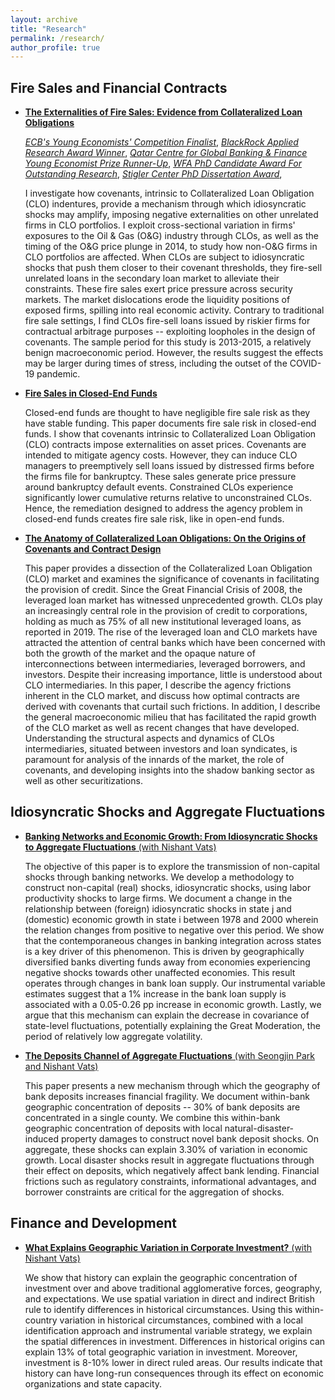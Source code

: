 ```yaml
---
layout: archive
title: "Research"
permalink: /research/
author_profile: true
---
```

## Fire Sales and Financial Contracts

 * [**The Externalities of Fire Sales: Evidence from Collateralized Loan Obligations**](https://papers.ssrn.com/sol3/papers.cfm?abstract_id=3735645)

   [*ECB's Young Economists' Competition Finalist*](https://www.blackrock.com/corporate/applied-research-award), 
[*BlackRock Applied Research Award Winner*](https://www.blackrock.com/corporate/applied-research-award), 
[*Qatar Centre for Global Banking & Finance Young Economist Prize Runner-Up*](https://www.kcl.ac.uk/news/young-economist-prize-competition),
[*WFA PhD Candidate Award For Outstanding Research*](https://westernfinance.org/wp-content/uploads/2021.links_.pdf),
[*Stigler Center PhD Dissertation Award*](https://www.chicagobooth.edu/research/stigler/research/phd-dissertation-award),

   I investigate how covenants, intrinsic to Collateralized Loan Obligation (CLO) indentures, provide a mechanism through which idiosyncratic shocks may amplify, imposing negative externalities on other unrelated firms in CLO portfolios. I exploit cross-sectional variation in firms' exposures to the Oil &amp; Gas (O&amp;G) industry through CLOs, as well as the timing of the O&amp;G price plunge in 2014, to study how non-O&amp;G firms in CLO portfolios are affected. When CLOs are subject to idiosyncratic shocks that push them closer to their covenant thresholds, they fire-sell unrelated loans in the secondary loan market to alleviate their constraints. These fire sales exert price pressure across security markets. The market dislocations erode the liquidity positions of exposed firms, spilling into real economic activity. Contrary to traditional fire sale settings, I find CLOs fire-sell loans issued by riskier firms for contractual arbitrage purposes -- exploiting loopholes in the design of covenants. The sample period for this study is 2013-2015, a relatively benign macroeconomic period. However, the results suggest the effects may be larger during times of stress, including the outset of the COVID-19 pandemic.


 * [**Fire Sales in Closed-End Funds**](https://papers.ssrn.com/sol3/papers.cfm?abstract_id=3595416)

   Closed-end funds are thought to have negligible fire sale risk as they have stable funding. This paper documents fire sale risk in closed-end funds. I show that covenants intrinsic to Collateralized Loan Obligation (CLO) contracts impose externalities on asset prices. Covenants are intended to mitigate agency costs. However, they can induce CLO managers to preemptively sell loans issued by distressed firms before the firms file for bankruptcy. These sales generate price pressure around bankruptcy default events. Constrained CLOs experience significantly lower cumulative returns relative to unconstrained CLOs. Hence, the remediation designed to address the agency problem in closed-end funds creates fire sale risk, like in open-end funds.


 * [**The Anatomy of Collateralized Loan Obligations: On the Origins of Covenants and Contract Design**](https://papers.ssrn.com/sol3/papers.cfm?abstract_id=3740092)

   This paper provides a dissection of the Collateralized Loan Obligation (CLO) market and examines the significance of covenants in facilitating the provision of credit. Since the Great Financial Crisis of 2008, the leveraged loan market has witnessed unprecedented growth. CLOs play an increasingly central role in the provision of credit to corporations, holding as much as 75% of all new institutional leveraged loans, as reported in 2019. The rise of the leveraged loan and CLO markets have attracted the attention of central banks which have been concerned with both the growth of the market and the opaque nature of interconnections between intermediaries, leveraged borrowers, and investors. Despite their increasing importance, little is understood about CLO intermediaries. In this paper, I describe the agency frictions inherent in the CLO market, and discuss how optimal contracts are derived with covenants that curtail such frictions. In addition, I describe the general macroeconomic milieu that has facilitated the rapid growth of the CLO market as well as recent changes that have developed. Understanding the structural aspects and dynamics of CLOs intermediaries, situated between investors and loan syndicates, is paramount for analysis of the innards of the market, the role of covenants, and developing insights into the shadow banking sector as well as other securitizations.

## Idiosyncratic Shocks and Aggregate Fluctuations


 * [**Banking Networks and Economic Growth: From Idiosyncratic Shocks to Aggregate Fluctuations** (with Nishant Vats)](https://papers.ssrn.com/sol3/papers.cfm?abstract_id=3556299)

   The objective of this paper is to explore the transmission of non-capital shocks through banking networks. We develop a methodology to construct non-capital (real) shocks, idiosyncratic shocks, using labor productivity shocks to large firms. We document a change in the relationship between (foreign) idiosyncratic shocks in state j and (domestic) economic growth in state i between 1978 and 2000 wherein the relation changes from positive to negative over this period. We show that the contemporaneous changes in banking integration across states is a key driver of this phenomenon. This is driven by geographically diversified banks diverting funds away from economies experiencing negative shocks towards other unaffected economies. This result operates through changes in bank loan supply. Our instrumental variable estimates suggest that a 1% increase in the bank loan supply is associated with a 0.05-0.26 pp increase in economic growth. Lastly, we argue that this mechanism can explain the decrease in covariance of state-level fluctuations, potentially explaining the Great Moderation, the period of relatively low aggregate volatility.
   
 * [**The Deposits Channel of Aggregate Fluctuations** (with Seongjin Park and Nishant Vats)](https://papers.ssrn.com/sol3/papers.cfm?abstract_id=3883605)

   This paper presents a new mechanism through which the geography of bank deposits increases financial fragility. We document within-bank geographic concentration of deposits -- 30% of bank deposits are concentrated in a single county. We combine this within-bank geographic concentration of deposits with local natural-disaster-induced property damages to construct novel bank deposit shocks. On aggregate, these shocks can explain 3.30% of variation in economic growth. Local disaster shocks result in aggregate fluctuations through their effect on deposits, which negatively affect bank lending. Financial frictions such as regulatory constraints, informational advantages, and borrower constraints are critical for the aggregation of shocks.


## Finance and Development


 * [**What Explains Geographic Variation in Corporate Investment?** (with Nishant Vats)](https://papers.ssrn.com/sol3/papers.cfm?abstract_id=3851008)

   We show that history can explain the geographic concentration of investment over and above traditional agglomerative forces, geography, and expectations. We use spatial variation in direct and indirect British rule to identify differences in historical circumstances. Using this within-country variation in historical circumstances, combined with a local identification approach and instrumental variable strategy, we explain the spatial differences in investment. Differences in historical origins can explain 13% of total geographic variation in investment. Moreover, investment is 8-10% lower in direct ruled areas. Our results indicate that history can have long-run consequences through its effect on economic organizations and state capacity.

